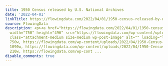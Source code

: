 ```yaml
---
title: 1950 Census released by U.S. National Archives
date: '2022-04-01'
linkTitle: https://flowingdata.com/2022/04/01/1950-census-released-by-u-s-national-archives/
source: FlowingData
description: <p><a href="https://flowingdata.com/2022/04/01/1950-census-released-by-u-s-national-archives/"><img
  width="750" height="496" src="https://flowingdata.com/wp-content/uploads/2022/04/1950-Census-archives-750x496.png"
  class="attachment-medium size-medium wp-post-image" alt="" loading="lazy" srcset="https://flowingdata.com/wp-content/uploads/2022/04/1950-Census-archives-750x496.png
  750w, https://flowingdata.com/wp-content/uploads/2022/04/1950-Census-archives-1090x721.png
  1090w, https://flowingdata.com/wp-content/uploads/2022/04/1950-Census-archives-210x139.png
  210w, https://flowingdata.com/wp-cont ...
disable_comments: true
---
```

<p><a href="https://flowingdata.com/2022/04/01/1950-census-released-by-u-s-national-archives/"><img width="750" height="496" src="https://flowingdata.com/wp-content/uploads/2022/04/1950-Census-archives-750x496.png" class="attachment-medium size-medium wp-post-image" alt="" loading="lazy" srcset="https://flowingdata.com/wp-content/uploads/2022/04/1950-Census-archives-750x496.png 750w, https://flowingdata.com/wp-content/uploads/2022/04/1950-Census-archives-1090x721.png 1090w, https://flowingdata.com/wp-content/uploads/2022/04/1950-Census-archives-210x139.png 210w, https://flowingdata.com/wp-cont ...